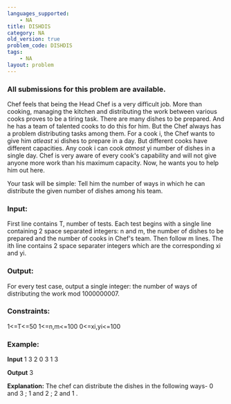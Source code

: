 ```yaml
---
languages_supported:
    - NA
title: DISHDIS
category: NA
old_version: true
problem_code: DISHDIS
tags:
    - NA
layout: problem
---
```

###  All submissions for this problem are available. 

Chef feels that being the Head Chef is a very difficult job. More than cooking, managing the kitchen and distributing the work between various cooks proves to be a tiring task. There are many dishes to be prepared. And he has a team of talented cooks to do this for him. But the Chef always has a problem distributing tasks among them. For a cook i, the Chef wants to give him *atleast* xi dishes to prepare in a day. But different cooks have different capacities. Any cook i can cook *atmost* yi number of dishes in a single day. Chef is very aware of every cook's capability and will not give anyone more work than his maximum capacity. Now, he wants you to help him out here.

Your task will be simple: Tell him the number of ways in which he can distribute the given number of dishes among his team.

### Input:

First line contains T, number of tests. Each test begins with a single line containing 2 space separated integers: n and m, the number of dishes to be prepared and the number of cooks in Chef's team.
Then follow m lines. The ith line contains 2 space separater integers which are the corresponding xi and yi.

### Output:

For every test case, output a single integer: the number of ways of distributing the work mod 1000000007.

### Constraints:

1&lt;=T&lt;=50
1&lt;=n,m&lt;=100
0&lt;=xi,yi&lt;=100
### Example:

**Input**
1
3 2
0 3
1 3

**Output**
3

**Explanation:**
The chef can distribute the dishes in the following ways- 0 and 3 ; 1 and 2 ; 2 and 1 .

